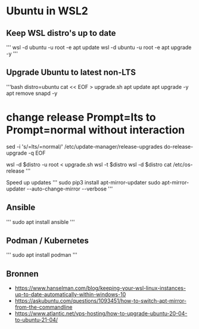 # Ubuntu in WSL2

## Keep WSL distro's up to date

'''
wsl -d ubuntu -u root -e apt update
wsl -d ubuntu -u root -e apt upgrade -y
'''

## Upgrade Ubuntu to latest non-LTS

'''bash
distro=ubuntu
cat << EOF > upgrade.sh
apt update
apt upgrade -y
apt remove snapd -y
# change release Prompt=lts to Prompt=normal without interaction
sed -i 's/=lts/=normal/' /etc/update-manager/release-upgrades
do-release-upgrade -q
EOF

wsl -d $distro -u root < upgrade.sh
wsl -t $distro
wsl -d $distro cat /etc/os-release
'''

Speed up updates
'''
sudo pip3 install apt-mirror-updater
sudo apt-mirror-updater --auto-change-mirror --verbose
'''

## Ansible

'''
sudo apt install ansible
'''

## Podman / Kubernetes

'''
sudo apt install podman
'''

## Bronnen

* https://www.hanselman.com/blog/keeping-your-wsl-linux-instances-up-to-date-automatically-within-windows-10
* https://askubuntu.com/questions/1093451/how-to-switch-apt-mirror-from-the-commandline
* https://www.atlantic.net/vps-hosting/how-to-upgrade-ubuntu-20-04-to-ubuntu-21-04/
